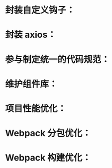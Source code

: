 # 封装自定义钩子：


# 封装 axios：


# 参与制定统一的代码规范：


# 维护组件库：


# 项目性能优化：


# Webpack 分包优化：


# Webpack 构建优化：



